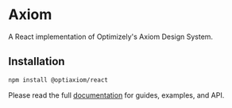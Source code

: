 # Axiom

A React implementation of Optimizely's Axiom Design System.

## Installation

```sh
npm install @optiaxiom/react
```

Please read the full [documentation](https://optimizely-axiom.github.io/optiaxiom/) for guides, examples, and API.
